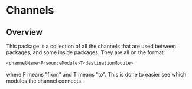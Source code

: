 # Channels

## Overview
This package is a collection of all the channels that are used between packages,
and some inside packages. They are all on the format:
```go
<channelName>F<sourceModule>T<destinationModule>
```
where F means "from" and T means "to". This is done to easier see which modules
the channel connects.
